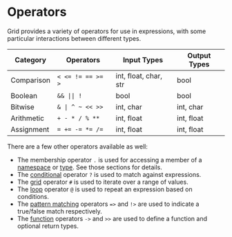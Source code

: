 # Operators

Grid provides a variety of operators for use in expressions, with some particular interactions between different types.

| Category | Operators | Input Types | Output Types |
|----------|-----------|-------------|-------------|
| Comparison | `< <= != == >= >` | int, float, char, str | bool |
| Boolean | `&& \|\| !` | bool | bool |
| Bitwise | `& \| ^ ~ << >>` | int, char | int, char |
| Arithmetic | `+ - * / % **` | int, float | int, float |
| Assignment | `= += -= *= /=` | int, float | int, float |

There are a few other operators available as well:

- The membership operator `.` is used for accessing a member of a [namespace](structure.md) or [type](types.md). See those sections for details.
- The [conditional](conditional.md) operator `?` is used to match against expressions.
- The [grid](grid.md) operator `#` is used to iterate over a range of values.
- The [loop](loop.md) operator `@` is used to repeat an expression based on conditions.
- The [pattern matching](flow-control.md) operators `=>` and `!>` are used to indicate a true/false match respectively.
- The [function](functions.md) operators `->` and `>>` are used to define a function and optional return types.
